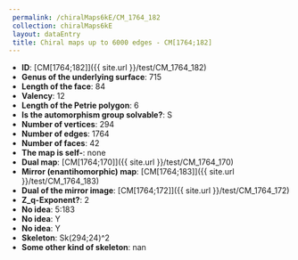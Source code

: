 ```yaml
--- 
 permalink: /chiralMaps6kE/CM_1764_182 
 collection: chiralMaps6kE
 layout: dataEntry
 title: Chiral maps up to 6000 edges - CM[1764;182]
---
```


- **ID**: [CM[1764;182]]({{ site.url }}/test/CM_1764_182)
- **Genus of the underlying surface**: 715
- **Length of the face**: 84
- **Valency**: 12
- **Length of the Petrie polygon**: 6
- **Is the automorphism group solvable?**: S
- **Number of vertices**: 294
- **Number of edges**: 1764
- **Number of faces**: 42
- **The map is self-**: none
- **Dual map**: [CM[1764;170]]({{ site.url }}/test/CM_1764_170)
- **Mirror (enantihomorphic) map**: [CM[1764;183]]({{ site.url }}/test/CM_1764_183)
- **Dual of the mirror image**: [CM[1764;172]]({{ site.url }}/test/CM_1764_172)
- **Z_q-Exponent?**: 2
- **No idea**:  5:183
- **No idea**: Y
- **No idea**: Y
- **Skeleton**: Sk(294;24)^2
- **Some other kind of skeleton**: nan
